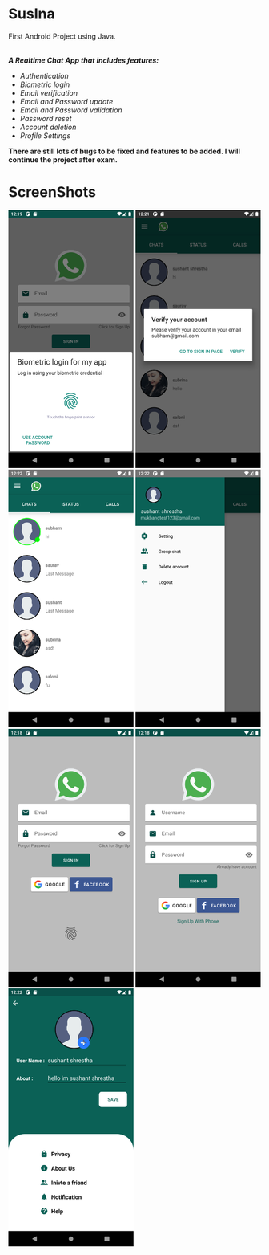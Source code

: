 # SusIna
First Android Project using Java.<br><br>

<i><b>A Realtime Chat App that includes features:</b></i><br> 
<ul>
  <i>
<li>Authentication</li>
<li>Biometric login</ii>
<li>Email verification </li>
<li>Email and Password update</li>
<li>Email and Password validation</li>
<li>Password reset </li>
<li>Account deletion</li>
<li>Profile Settings</li>
  </i>
</ul>

<b>There are still lots of bugs to be fixed and features to be added. I will continue the project after exam.</b>

# ScreenShots

<img src="images/Biometric%20login.png" width="250"> <img src="images/Email%20not%20verified.png" width="250"> <img src="images/Home%20Page.png" width="250">
<img src="images/Navigation%20drawer.png" width="250"> <img src="images/Sign%20In%20Page.png" width="250"> <img src="images/Sign%20Up%20Page.png" width="250">
<img src="images/setting%20page.png" width="250">
